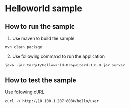 # Helloworld sample

  
How to run the sample  
------------------------------------------
1. Use maven to build the sample 
```
mvn clean package 
```
2. Use following command to run the application 
```
java -jar target/Helloworld-Dropwizard-1.0.0.jar server
```
How to test the sample  
------------------------------------------

Use following cURL.  
```
curl -v http://10.100.1.207:8080/hello/user 
```







